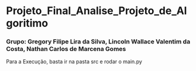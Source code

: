 # Projeto_Final_Analise_Projeto_de_Algoritimo

### Grupo: Gregory Filipe Lira da Silva, Lincoln Wallace Valentim da Costa, Nathan Carlos de Marcena Gomes

Para a Execução, basta ir na pasta src e rodar o main.py